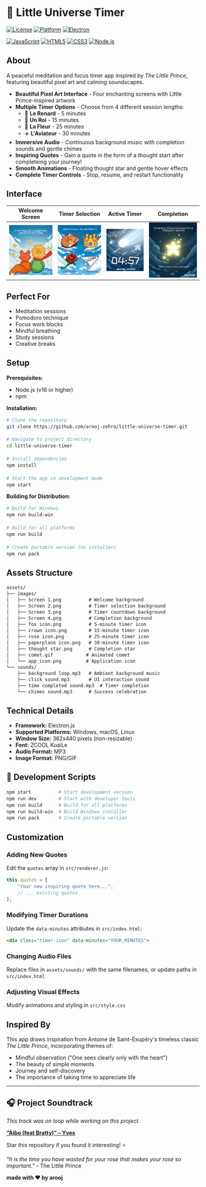 # 🌟 Little Universe Timer

[![License](https://img.shields.io/badge/license-ISC-blue?style=flat-square)](LICENSE)
[![Platform](https://img.shields.io/badge/platform-Windows%20%7C%20macOS%20%7C%20Linux-lightgrey?style=flat-square)](https://github.com/arooj-zehra/little-universe-timer)
[![Electron](https://img.shields.io/badge/Electron-37.2.6-47848F?style=flat-square&logo=electron)](https://electronjs.org/)

[![JavaScript](https://img.shields.io/badge/JavaScript-F7DF1E?style=flat-square&logo=javascript&logoColor=black)](https://developer.mozilla.org/en-US/docs/Web/JavaScript)
[![HTML5](https://img.shields.io/badge/HTML5-E34F26?style=flat-square&logo=html5&logoColor=white)](https://developer.mozilla.org/en-US/docs/Web/HTML)
[![CSS3](https://img.shields.io/badge/CSS3-1572B6?style=flat-square&logo=css3&logoColor=white)](https://developer.mozilla.org/en-US/docs/Web/CSS)
[![Node.js](https://img.shields.io/badge/Node.js-43853D?style=flat-square&logo=node.js&logoColor=white)](https://nodejs.org/)

## About 
A peaceful meditation and focus timer app inspired by *The Little Prince*, featuring beautiful pixel art and calming soundscapes.

- **Beautiful Pixel Art Interface** - Four enchanting screens with Little Prince-inspired artwork
- **Multiple Timer Options** - Choose from 4 different session lengths:
  - 🦊 **Le Renard** - 5 minutes
  - 👑 **Un Roi** - 15 minutes  
  - 🌹 **La Fleur** - 25 minutes
  - ✈️ **L'Aviateur** - 30 minutes
- **Immersive Audio** - Continuous background music with completion sounds and gentle chimes
- **Inspiring Quotes** - Gain a quote in the form of a thought start after completeing your journey!
- **Smooth Animations** - Floating thought star and gentle hover effects
- **Complete Timer Controls** - Stop, resume, and restart functionality

## Interface

| Welcome Screen | Timer Selection | Active Timer | Completion |
|---|---|---|---|
| ![Screen 1](assets/screenshots/home.png) | ![Screen 2](assets/screenshots/selection.png) | ![Screen 3](assets/screenshots/timer.png) | ![Screen 4](assets/screenshots/completion.png) |
 

## Perfect For

- Meditation sessions
- Pomodoro technique
- Focus work blocks  
- Mindful breathing
- Study sessions
- Creative breaks

## Setup

**Prerequisites:**
- Node.js (v16 or higher)
- npm

**Installation:**
```bash
# Clone the repository
git clone https://github.com/arooj-zehra/little-universe-timer.git

# Navigate to project directory
cd little-universe-timer

# Install dependencies
npm install

# Start the app in development mode
npm start
```

**Building for Distribution:**
```bash
# Build for Windows
npm run build-win

# Build for all platforms
npm run build

# Create portable version (no installer)
npm run pack
```

## Assets Structure

```
assets/
├── images/
│   ├── Screen 1.png          # Welcome background
│   ├── Screen 2.png          # Timer selection background
│   ├── Screen 3.png          # Timer countdown background
│   ├── Screen 4.png          # Completion background
│   ├── fox icon.png          # 5-minute timer icon
│   ├── crown icon.png        # 15-minute timer icon
│   ├── rose icon.png         # 25-minute timer icon
│   ├── paperplane icon.png   # 30-minute timer icon
│   ├── thought star.png      # Completion star
│   ├── comet.gif            # Animated comet
│   └── app_icon.png         # Application icon
└── sounds/
    ├── background loop.mp3   # Ambient background music
    ├── click sound.mp3       # UI interaction sound
    ├── time completed sound.mp3  # Timer completion
    └── chimes sound.mp3      # Success celebration
```

## Technical Details

- **Framework:** Electron.js
- **Supported Platforms:** Windows, macOS, Linux
- **Window Size:** 362x440 pixels (non-resizable)
- **Font:** ZCOOL KuaiLe
- **Audio Format:** MP3
- **Image Format:** PNG/GIF

## 🔧 Development Scripts

```bash
npm start          # Start development version
npm run dev        # Start with developer tools
npm run build      # Build for all platforms
npm run build-win  # Build Windows installer
npm run pack       # Create portable version
```

## Customization

### Adding New Quotes
Edit the `quotes` array in `src/renderer.js`:
```javascript
this.quotes = [
    "Your new inspiring quote here...",
    // ... existing quotes
];
```

### Modifying Timer Durations  
Update the `data-minutes` attributes in `src/index.html`:
```html
<div class="timer-icon" data-minutes="YOUR_MINUTES">
```

### Changing Audio Files
Replace files in `assets/sounds/` with the same filenames, or update paths in `src/index.html`

### Adjusting Visual Effects
Modify animations and styling in `src/style.css`

## Inspired By

This app draws inspiration from Antoine de Saint-Exupéry's timeless classic *The Little Prince*, incorporating themes of:
- Mindful observation ("One sees clearly only with the heart")
- The beauty of simple moments
- Journey and self-discovery
- The importance of taking time to appreciate life

---
## 🎧 Project Soundtrack
*This track was on loop while working on this project.*

**[“Aibo (feat Bratty)” – Yves](https://open.spotify.com/track/0hvGU0lbDt8SWfEx797LuJ?si=3fde2136083f473d)**

Star this repository if you found it interesting! ⭐

*"It is the time you have wasted for your rose that makes your rose so important."* - The Little Prince

**made with ❤️ by arooj**